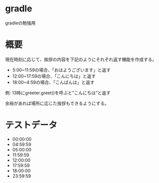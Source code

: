 # gradle
gradleの勉強用

# 概要
現在時刻に応じて、挨拶の内容を下記のようにそれぞれ返す機能を作成する。  
* 5:00~11:59の場合、「おはようございます」と返す
* 12:00~17:59の場合、「こんにちは」と返す
* 18:00~4:59の場合、「こんばんは」と返す  

例: 13時にgreeter.greet()を呼ぶと”こんにちは”と返す  
  
余裕があれば場所に応じた挨拶もできるようにする。 




# テストデータ
* 00:00:00
* 04:59:59
* 05:00:00
* 11:59:59
* 12:00:00
* 17:59:59
* 18:00:00
* 23:59:59



